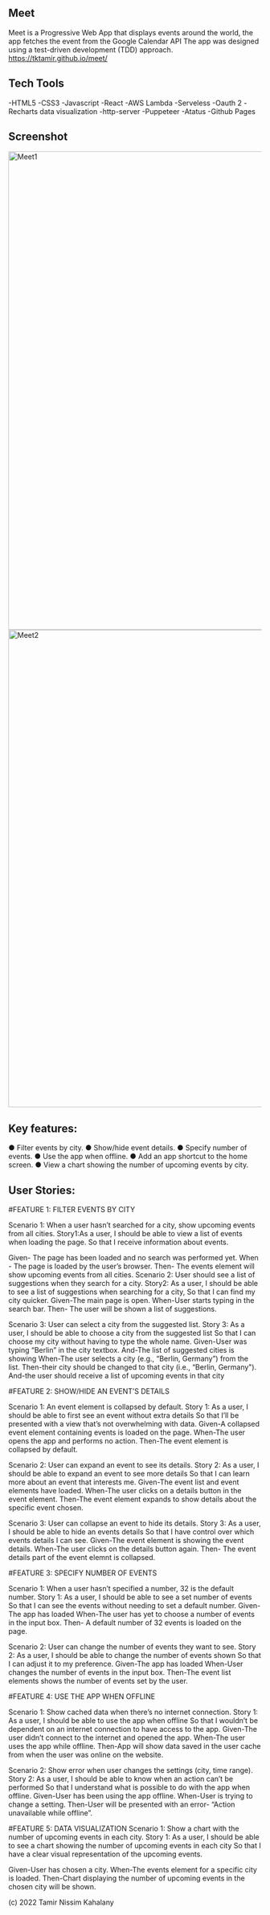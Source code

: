 ## Meet
Meet is a Progressive Web App that displays events around the world, the app fetches the event from the Google Calendar API
The app was designed using a test-driven development (TDD) approach.
https://tktamir.github.io/meet/

## Tech Tools
-HTML5
-CSS3
-Javascript
-React
-AWS Lambda
-Serveless
-Oauth 2
-Recharts data visualization
-http-server
-Puppeteer
-Atatus
-Github Pages

## Screenshot
<img width="953" alt="Meet1" src="https://user-images.githubusercontent.com/104828119/183395255-ea4b2278-5c0b-4b09-809d-79e4ba11c6ed.PNG">
<img width="951" alt="Meet2" src="https://user-images.githubusercontent.com/104828119/183395260-7ad22f65-e842-4ba3-9acf-fb96d741e535.PNG">


## Key features:
● Filter events by city.
● Show/hide event details.
● Specify number of events.
● Use the app when offline.
● Add an app shortcut to the home screen.
● View a chart showing the number of upcoming events by city.

## User Stories:
#FEATURE 1: FILTER EVENTS BY CITY

Scenario 1: When a user hasn’t searched for a city, show upcoming events from all cities.
Story1:As a user,
 I should be able to view a list of events when loading the page.
So that I receive information about events.

Given- The page has been loaded and no search was performed yet.
When - The page is loaded by the user’s browser.
Then- The events element will show upcoming events from all cities.
Scenario 2: User should see a list of suggestions when they search for a city.
Story2: As a user,
 I should be able to see a list of suggestions when searching for a city,
So that I can find my city quicker.
Given-The main page is open.
When-User starts typing in the search bar.
Then- The user will be shown a list of suggestions.

Scenario 3: User can select a city from the suggested list.
Story 3: As a user,
 I should be able to choose a city from the suggested list
So that I can choose my city without having to type the whole name.
Given-User was typing “Berlin” in the city textbox.
And-The list of suggested cities is showing
When-The user selects a city (e.g., “Berlin, Germany”) from the list.
Then-their city should be changed to that city (i.e., “Berlin, Germany").
And-the user should receive a list of upcoming events in that city


#FEATURE 2: SHOW/HIDE AN EVENT’S DETAILS

Scenario 1: An event element is collapsed by default.
Story 1: As a user,
 I should be able to first see an event without extra details
So that I’ll be presented with a view that’s not overwhelming with data.
Given-A collapsed event element containing events is loaded on the page.
When-The user opens the app and performs no action.
Then-The event element is collapsed by default.

Scenario 2: User can expand an event to see its details.
Story 2: As a user,
 I should be able to expand an event to see more details
So that I can learn more about an event that interests me.
Given-The event list and event elements have loaded.
When-The user clicks on a  details button in the event element.
Then-The event element expands to show details about the specific event chosen.

Scenario 3: User can collapse an event to hide its details.
Story 3: As a user,
 I should be able to hide an events details
So that I have control over which events details I can see.
Given-The event element is showing the event details.
When-The user clicks on the details button again.
Then- The event details part of the event elemnt is collapsed.


#FEATURE 3: SPECIFY NUMBER OF EVENTS

Scenario 1: When a user hasn’t specified a number, 32 is the default number.
Story 1: As a user,
 I should be able to see a set number of events
So that I can see the events without needing to set a default number.
Given- The app has loaded
When-The user has yet to choose a number of events in the input box.
Then- A default number of 32 events is loaded on the page.

Scenario 2: User can change the number of events they want to see.
Story 2: As a user,
 I should be able to change the number of events shown
So that I can adjust it to my preference.
Given-The app has loaded
When-User changes the number of events in the input box.
Then-The event list elements shows the number of events set by the user.


#FEATURE 4: USE THE APP WHEN OFFLINE

Scenario 1: Show cached data when there’s no internet connection.
Story 1: As a user,
 I should be able to use the app when offline
So that I wouldn’t be dependent on an internet connection to have access to the app.
Given-The user didn’t connect to the internet and opened the app.
When-The user uses the app while offline.
Then-App will show data saved in the user cache from when the user was online on the website.

Scenario 2: Show error when user changes the settings (city, time range).
Story 2: As a user,
 I should be able to know when an action can’t be performed
So that I understand what is possible to do with the app when offline.
Given-User has been using the app offline.
When-User is trying to change a setting.
Then-User will be presented with an error- “Action unavailable while offline”.

#FEATURE 5: DATA VISUALIZATION
Scenario 1: Show a chart with the number of upcoming events in each city.
Story 1: As a user,
 I should be able to see a chart showing the number of upcoming events in each city
So that I have a clear visual representation of the upcoming events.

Given-User has chosen a city.
When-The events element for a specific city is loaded.
Then-Chart displaying the number of upcoming events in the chosen city will be shown.


(c) 2022 Tamir Nissim Kahalany
